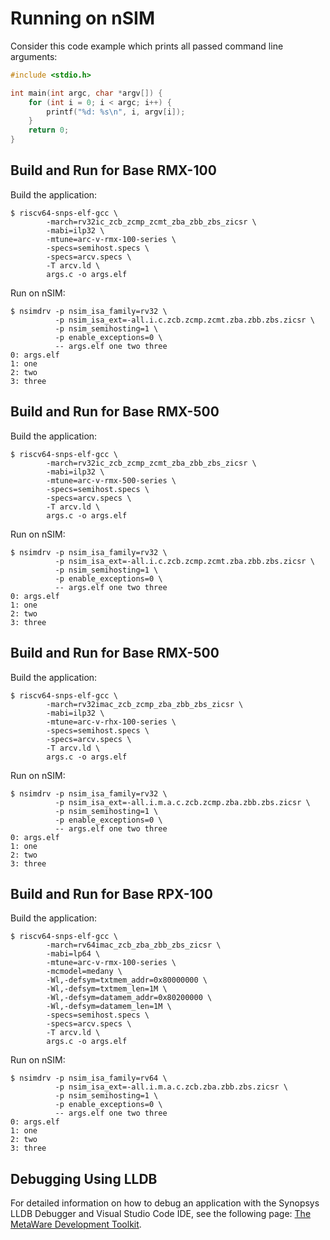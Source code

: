 # Running on nSIM

Consider this code example which prints all passed command
line arguments:

```c
#include <stdio.h>

int main(int argc, char *argv[]) {
    for (int i = 0; i < argc; i++) {
        printf("%d: %s\n", i, argv[i]);
    }
    return 0;
}
```

## Build and Run for Base RMX-100

Build the application:

```
$ riscv64-snps-elf-gcc \
        -march=rv32ic_zcb_zcmp_zcmt_zba_zbb_zbs_zicsr \
        -mabi=ilp32 \
        -mtune=arc-v-rmx-100-series \
        -specs=semihost.specs \
        -specs=arcv.specs \
        -T arcv.ld \
        args.c -o args.elf
```

Run on nSIM:

```
$ nsimdrv -p nsim_isa_family=rv32 \
          -p nsim_isa_ext=-all.i.c.zcb.zcmp.zcmt.zba.zbb.zbs.zicsr \
          -p nsim_semihosting=1 \
          -p enable_exceptions=0 \
          -- args.elf one two three
0: args.elf
1: one
2: two
3: three
```

## Build and Run for Base RMX-500

Build the application:

```
$ riscv64-snps-elf-gcc \
        -march=rv32ic_zcb_zcmp_zcmt_zba_zbb_zbs_zicsr \
        -mabi=ilp32 \
        -mtune=arc-v-rmx-500-series \
        -specs=semihost.specs \
        -specs=arcv.specs \
        -T arcv.ld \
        args.c -o args.elf
```

Run on nSIM:

```
$ nsimdrv -p nsim_isa_family=rv32 \
          -p nsim_isa_ext=-all.i.c.zcb.zcmp.zcmt.zba.zbb.zbs.zicsr \
          -p nsim_semihosting=1 \
          -p enable_exceptions=0 \
          -- args.elf one two three
0: args.elf
1: one
2: two
3: three
```

## Build and Run for Base RMX-500

Build the application:

```
$ riscv64-snps-elf-gcc \
        -march=rv32imac_zcb_zcmp_zba_zbb_zbs_zicsr \
        -mabi=ilp32 \
        -mtune=arc-v-rhx-100-series \
        -specs=semihost.specs \
        -specs=arcv.specs \
        -T arcv.ld \
        args.c -o args.elf
```

Run on nSIM:

```
$ nsimdrv -p nsim_isa_family=rv32 \
          -p nsim_isa_ext=-all.i.m.a.c.zcb.zcmp.zba.zbb.zbs.zicsr \
          -p nsim_semihosting=1 \
          -p enable_exceptions=0 \
          -- args.elf one two three
0: args.elf
1: one
2: two
3: three
```

## Build and Run for Base RPX-100

Build the application:

```
$ riscv64-snps-elf-gcc \
        -march=rv64imac_zcb_zba_zbb_zbs_zicsr \
        -mabi=lp64 \
        -mtune=arc-v-rmx-100-series \
        -mcmodel=medany \
        -Wl,-defsym=txtmem_addr=0x80000000 \
        -Wl,-defsym=txtmem_len=1M \
        -Wl,-defsym=datamem_addr=0x80200000 \
        -Wl,-defsym=datamem_len=1M \
        -specs=semihost.specs \
        -specs=arcv.specs \
        -T arcv.ld \
        args.c -o args.elf
```

Run on nSIM:

```
$ nsimdrv -p nsim_isa_family=rv64 \
          -p nsim_isa_ext=-all.i.m.a.c.zcb.zba.zbb.zbs.zicsr \
          -p nsim_semihosting=1 \
          -p enable_exceptions=0 \
          -- args.elf one two three
0: args.elf
1: one
2: two
3: three
```

## Debugging Using LLDB

For detailed information on how to debug an application with the Synopsys
LLDB Debugger and Visual Studio Code IDE, see the following page:
[The MetaWare Development Toolkit](https://foss-for-synopsys-dwc-arc-processors.github.io/arc-v-getting-started/synopsys-tools/mwdt.html).
